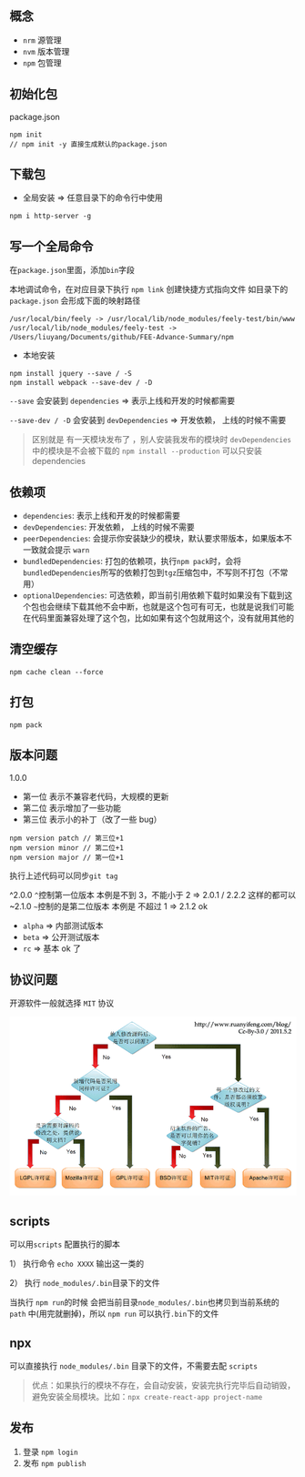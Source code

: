 ## 概念

- `nrm` 源管理
- `nvm` 版本管理
- `npm` 包管理

## 初始化包

package.json

```
npm init
// npm init -y 直接生成默认的package.json
```

## 下载包

- 全局安装 => 任意目录下的命令行中使用

```
npm i http-server -g
```

## 写一个全局命令

在`package.json`里面，添加`bin`字段

本地调试命令，在对应目录下执行 `npm link` 创建快捷方式指向文件 如目录下的`package.json` 会形成下面的映射路径

```
/usr/local/bin/feely -> /usr/local/lib/node_modules/feely-test/bin/www
/usr/local/lib/node_modules/feely-test -> /Users/liuyang/Documents/github/FEE-Advance-Summary/npm
```

- 本地安装

```
npm install jquery --save / -S
npm install webpack --save-dev / -D
```

`--save` 会安装到 `dependencies` => 表示上线和开发的时候都需要

`--save-dev / -D` 会安装到 `devDependencies` => 开发依赖， 上线的时候不需要

> 区别就是 有一天模块发布了 ，别人安装我发布的模块时 `devDependencies` 中的模块是不会被下载的
> `npm install --production` 可以只安装 dependencies

## 依赖项

- `dependencies`: 表示上线和开发的时候都需要
- `devDependencies`: 开发依赖， 上线的时候不需要
- `peerDependencies`: 会提示你安装缺少的模块，默认要求带版本，如果版本不一致就会提示 `warn`
- `bundledDependencies`: 打包的依赖项，执行`npm pack`时，会将`bundledDependencies`所写的依赖打包到`tgz`压缩包中，不写则不打包（不常用）
- `optionalDependencies`: 可选依赖，即当前引用依赖下载时如果没有下载到这个包也会继续下载其他不会中断，也就是这个包可有可无，也就是说我们可能在代码里面兼容处理了这个包，比如如果有这个包就用这个，没有就用其他的

## 清空缓存

```
npm cache clean --force
```

## 打包

```
npm pack
```

## 版本问题

1.0.0

- 第一位 表示不兼容老代码，大规模的更新
- 第二位 表示增加了一些功能
- 第三位 表示小的补丁（改了一些 bug）

```
npm version patch // 第三位+1
npm version minor // 第二位+1
npm version major // 第一位+1
```

执行上述代码可以同步`git tag`

^2.0.0 `^`控制第一位版本 本例是不到 3，不能小于 2 => 2.0.1 / 2.2.2 这样的都可以
~2.1.0 `~`控制的是第二位版本 本例是 不超过 1 => 2.1.2 ok

- `alpha` => 内部测试版本
- `beta` => 公开测试版本
- `rc` => 基本 ok 了

## 协议问题

开源软件一般就选择 `MIT` 协议

![开源协议选择](licenses.png)

## scripts

可以用`scripts` 配置执行的脚本

1） 执行命令 `echo XXXX` 输出这一类的

2） 执行 `node_modules/.bin`目录下的文件

当执行 `npm run`的时候 会把当前目录`node_modules/.bin`也拷贝到当前系统的 `path` 中(用完就删掉)，所以 `npm run` 可以执行`.bin`下的文件

## npx

可以直接执行 `node_modules/.bin` 目录下的文件，不需要去配 `scripts`

> 优点：如果执行的模块不存在，会自动安装，安装完执行完毕后自动销毁，避免安装全局模块。比如：`npx create-react-app project-name`

## 发布

1. 登录 `npm login`
2. 发布 `npm publish`
